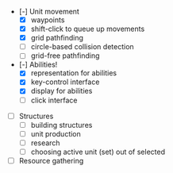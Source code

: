 - [-] Unit movement
	- [X] waypoints
	- [X] shift-click to queue up movements
	- [X] grid pathfinding
	- [ ] circle-based collision detection
	- [ ] grid-free pathfinding
- [-] Abilities!
	- [X] representation for abilities
	- [X] key-control interface
	- [X] display for abilities
	- [ ] click interface
- [ ] Structures
	- [ ] building structures
	- [ ] unit production
	- [ ] research
	- [ ] choosing active unit (set) out of selected
- [ ] Resource gathering

